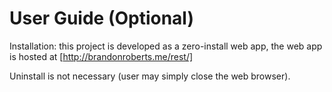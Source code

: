 # User Guide (Optional)

Installation: this project is developed as a zero-install web app, the web app is hosted at [http://brandonroberts.me/rest/]

Uninstall is not necessary (user may simply close the web browser).


